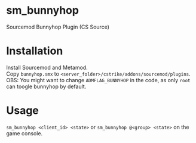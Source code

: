 # sm_bunnyhop
Sourcemod Bunnyhop Plugin (CS Source)  
  
# Installation
  
Install Sourcemod and Metamod.  
Copy `bunnyhop.smx` to `<server_folder>/cstrike/addons/sourcemod/plugins`. 
OBS: You might want to change `ADMFLAG_BUNNYHOP` in the code, as only `root` can toogle bunnyhop by default.  
  
# Usage
  
`sm_bunnyhop <client_id> <state>` or `sm_bunnyhop @<group> <state>` on the game console.  
